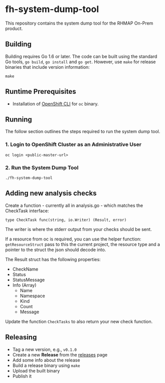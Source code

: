 # fh-system-dump-tool

This repository contains the system dump tool for the RHMAP On-Prem product.

## Building

Building requires Go 1.6 or later. The code can be built using the standard Go
tools, `go build`, `go install` and `go get`. However, use `make` for release
binaries that include version information:

```
make
```

## Runtime Prerequisites

- Installation of [OpenShift CLI](https://docs.openshift.com/enterprise/3.2/cli_reference) for `oc` binary.

## Running

The follow section outlines the steps required to run the system dump tool.

### 1. Login to OpenShift Cluster as an Administrative User

```
oc login <public-master-url>
```

### 2. Run the System Dump Tool

```
./fh-system-dump-tool
```

## Adding new analysis checks
Create a function - currently all in analysis.go - which matches the CheckTask interface:
```
type CheckTask func(string, io.Writer) (Result, error)
```

The writer is where the stderr output from your checks should be sent.

If a resource from oc is required, you can use the helper function: `getResourceStruct` pass to this the current 
project, the resource type and a pointer to the struct the json should decode into.

The Result struct has the following properties:
- CheckName
- Status
- StatusMessage
- Info (Array)
  - Name
  - Namespace
  - Kind
  - Count
  - Message

Update the function `CheckTasks` to also return your new check function.

## Releasing

* Tag a new version, e.g., `v0.1.0`
* Create a new __Release__ from the [releases](https://github.com/feedhenry/fh-system-dump-tool/releases) page
* Add some info about the release
* Build a release binary using `make`
* Upload the built binary
* Publish it
